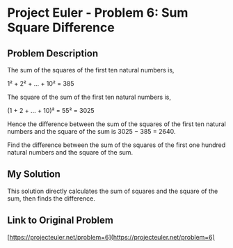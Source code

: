 # Project Euler - Problem 6: Sum Square Difference

## Problem Description

The sum of the squares of the first ten natural numbers is,

1² + 2² + ... + 10² = 385

The square of the sum of the first ten natural numbers is,

(1 + 2 + ... + 10)² = 55² = 3025

Hence the difference between the sum of the squares of the first ten natural numbers and the square of the sum is 3025 − 385 = 2640.

Find the difference between the sum of the squares of the first one hundred natural numbers and the square of the sum.

## My Solution

This solution directly calculates the sum of squares and the square of the sum, then finds the difference.

## Link to Original Problem

[https://projecteuler.net/problem=6](https://projecteuler.net/problem=6)